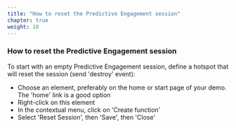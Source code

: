 ```yaml
---
title: "How to reset the Predictive Engagement session"
chapter: true
weight: 10
---
```


### How to reset the Predictive Engagement session
To start with an empty Predictive Engagement session, define a hotspot that will reset the session (send 'destroy' event):

- Choose an element, preferably on the home or start page of your demo. The 'home' link is a good option
- Right-click on this element
- In the contextual menu, click on 'Create function'
- Select 'Reset Session', then 'Save', then 'Close'

